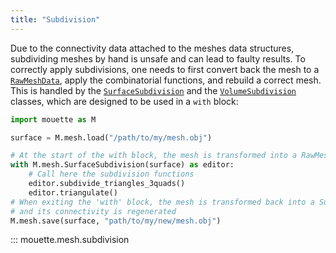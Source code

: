 ```yaml
---
title: "Subdivision"
---
```


Due to the connectivity data attached to the meshes data structures, subdividing meshes by hand is unsafe and can lead to faulty results. To correctly apply subdivisions, one needs to first convert back the mesh to a [`RawMeshData`](mouette.mesh.mesh_data.RawMeshData), apply the combinatorial functions, and rebuild a correct mesh. This is handled by the [`SurfaceSubdivision`](mouette.mesh.subdivision.SurfaceSubdivision) and the [`VolumeSubdivision`](mouette.mesh.subdivision.VolumeSubdivision) classes, which are designed to be used in a `with` block:

```python
import mouette as M

surface = M.mesh.load("/path/to/my/mesh.obj")

# At the start of the with block, the mesh is transformed into a RawMeshData and its connectivity is disabled
with M.mesh.SurfaceSubdivision(surface) as editor:
    # Call here the subdivision functions
    editor.subdivide_triangles_3quads()
    editor.triangulate()
# When exiting the 'with' block, the mesh is transformed back into a SurfaceMesh
# and its connectivity is regenerated
M.mesh.save(surface, "path/to/my/new/mesh.obj")
```

::: mouette.mesh.subdivision
